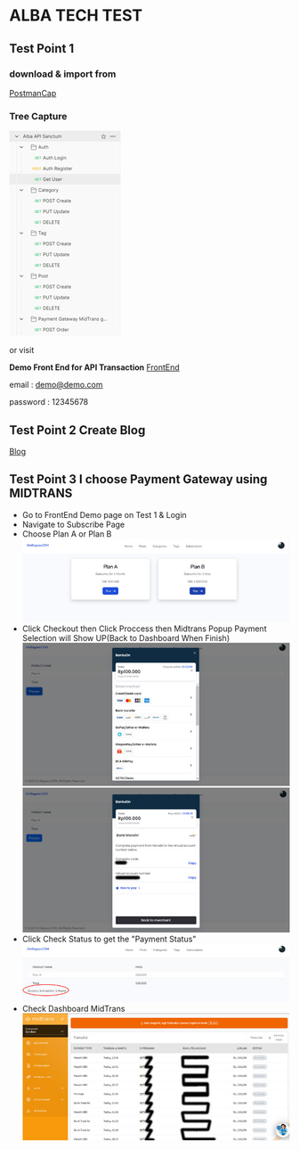 # ALBA TECH TEST

## Test Point 1

### download & import from 
[PostmanCap](/mydocuments/Alba_API_Sanctum.postman_collection.json)

### Tree Capture
![Screenshot](/mydocuments/postman.jpg)

or visit

**Demo Front End for API Transaction**
[FrontEnd](http://alba.ombagoes.com/dashboard)

email       : demo@demo.com

password    : 12345678

## Test Point 2 Create Blog

[Blog](http://alba.ombagoes.com)

## Test Point 3 I choose Payment Gateway using MIDTRANS

- Go to FrontEnd Demo page on Test 1 & Login
- Navigate to Subscribe Page 
- Choose Plan A or Plan B ![Screenshot](/mydocuments/01-subscription.jpg)
- Click Checkout then Click Proccess then Midtrans Popup Payment Selection will Show UP(Back to Dashboard When Finish) ![Screenshot](/mydocuments/02-select-payment.jpg) ![Screenshot](/mydocuments/03-back-to-mc.jpg)
- Click Check Status to get the "Payment Status" ![Screenshot](/mydocuments/04-get_status.jpg)
- Check Dashboard MidTrans ![Screenshot](/mydocuments/05-dahsboard-midtrans.jpg)


